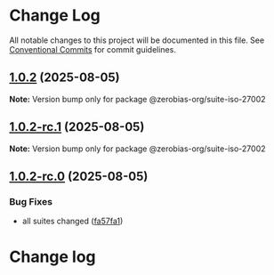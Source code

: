 # Change Log

All notable changes to this project will be documented in this file.
See [Conventional Commits](https://conventionalcommits.org) for commit guidelines.

## [1.0.2](https://github.com/zerobias-org/suite/compare/@zerobias-org/suite-iso-27002@1.0.2-rc.1...@zerobias-org/suite-iso-27002@1.0.2) (2025-08-05)

**Note:** Version bump only for package @zerobias-org/suite-iso-27002





## [1.0.2-rc.1](https://github.com/zerobias-org/suite/compare/@zerobias-org/suite-iso-27002@1.0.2-rc.0...@zerobias-org/suite-iso-27002@1.0.2-rc.1) (2025-08-05)

**Note:** Version bump only for package @zerobias-org/suite-iso-27002





## [1.0.2-rc.0](https://github.com/zerobias-org/suite/compare/@zerobias-org/suite-iso-27002@1.0.1...@zerobias-org/suite-iso-27002@1.0.2-rc.0) (2025-08-05)


### Bug Fixes

* all suites changed ([fa57fa1](https://github.com/zerobias-org/suite/commit/fa57fa1af7628003297df46b2d7740fe95bd2666))





# Change log
